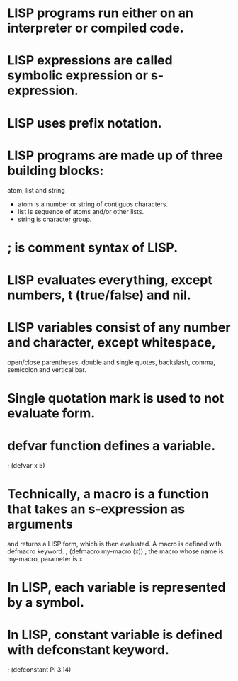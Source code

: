 # LISP programs run either on an interpreter or compiled code.
# LISP expressions are called symbolic expression or s-expression.
# LISP uses prefix notation.
# LISP programs are made up of three building blocks:
  atom, list and string
  - atom is a number or string of contiguos characters.
  - list is sequence of atoms and/or other lists.
  - string is character group.
# ; is comment syntax of LISP.
# LISP evaluates everything, except numbers, t (true/false) and nil.
# LISP variables consist of any number and character, except whitespace,
  open/close parentheses, double and single quotes, backslash, comma,
  semicolon and vertical bar.
# Single quotation mark is used to not evaluate form.
# defvar function defines a variable. 
  ; (defvar x 5)
# Technically, a macro is a function that takes an s-expression as arguments
  and returns a LISP form, which is then evaluated. A macro is defined with
  defmacro keyword.
  ; (defmacro my-macro (x))
  ; the macro whose name is my-macro, parameter is x
# In LISP, each variable is represented by a symbol.
# In LISP, constant variable is defined with defconstant keyword.
  ; (defconstant PI 3.14)
#